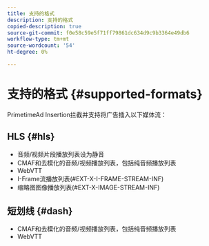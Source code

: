 ```yaml
---
title: 支持的格式
description: 支持的格式
copied-description: true
source-git-commit: f0e58c59e5f71ff79861dc634d9c9b3364e49db6
workflow-type: tm+mt
source-wordcount: '54'
ht-degree: 0%

---
```



# 支持的格式 {#supported-formats}

PrimetimeAd Insertion拦截并支持将广告插入以下媒体流：

## HLS {#hls}

- 音频/视频片段播放列表设为静音
- CMAF和去模化的音频/视频播放列表，包括纯音频播放列表
- WebVTT
- I-Frame流播放列表(#EXT-X-I-FRAME-STREAM-INF)
- 缩略图图像播放列表(#EXT-X-IMAGE-STREAM-INF)

## 短划线 {#dash}

- CMAF和去模化的音频/视频播放列表，包括纯音频播放列表
- WebVTT
